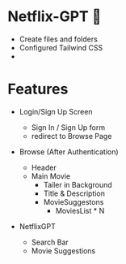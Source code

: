 # Netflix-GPT 🚀 

- Create files and folders 
- Configured Tailwind CSS
- 



# Features
- Login/Sign Up Screen
    - Sign In / Sign Up form
    - redirect to Browse Page
- Browse (After Authentication)
    - Header
    - Main Movie
        - Tailer in Background
        - Title & Description
        - MovieSuggestons
            - MoviesList * N
             
- NetflixGPT
    - Search Bar
    - Movie Suggestions